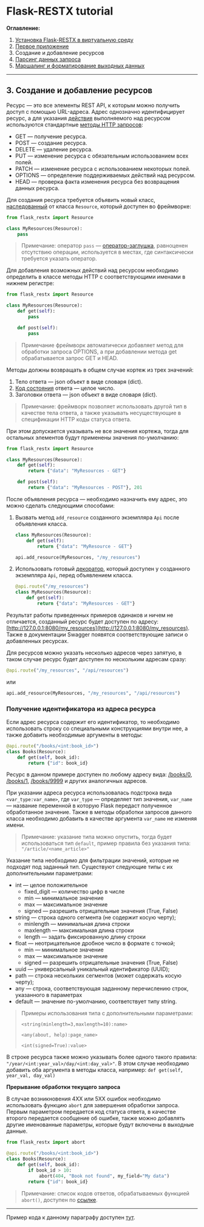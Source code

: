 # Flask-RESTX tutorial

**Оглавление:**

1. [Установка Flask-RESTX в виртуальную среду](../01_virtual_environment/README.md)
2. [Первое приложение](../02_first_application/README.md)
3. Создание и добавление ресурсов
4. [Парсинг данных запроса](../04_request_parsing/README.md)
5. [Маршалинг и форматирование выходных данных](../05_marshalling/README.md)

---

## 3. Создание и добавление ресурсов

Ресурс — это все элементы REST API, к которым можно получить доступ с помощью URL-адреса. 
Адрес однозначно идентифицирует ресурс, а для указания [действия](http://spring-projects.ru/understanding/rest/) выполняемого над ресурсом используются стандартные [методы HTTP запросов](https://developer.mozilla.org/ru/docs/Web/HTTP/Methods):
* GET — получение ресурса.
* POST — создание ресурса.
* DELETE — удаление ресурса.
* PUT — изменение ресурса с обязательным использованием всех полей.
* PATCH — изменение ресурса с использованием некоторых полей.
* OPTIONS — определение поддерживаемых действий над ресурсом.
* HEAD — проверка факта изменения ресурса без возвращения данных ресурса.

Для создания ресурса требуется объявить новый класс, [наследованный](https://pythonworld.ru/osnovy/dekoratory.html) от класса `Resource`, который доступен во фреймворке:

```python
from flask_restx import Resource

class MyResources(Resource):
    pass
```

> Примечание: оператор `pass` — [оператор-заглушка](https://www.programiz.com/python-programming/pass-statement), равноценен отсутствию операции, используется в местах, где синтаксически требуется указать оператор.

Для добавления возможных действий над ресурсом необходимо определить в классе методы HTTP с соответствующими именами в нижнем регистре:

```python
from flask_restx import Resource

class MyResources(Resource):
    def get(self):
        pass

    def post(self):
        pass
```

> Примечание фреймворк автоматически добавляет метод для обработки запроса OPTIONS, а при добавлении метода get обрабатывается запрос GET и HEAD.

Методы должны возвращать в общем случае кортеж из трех значений: 
1. Тело ответа — json объект в виде словаря (dict).
2. [Код состояния](https://restfulapi.net/http-status-codes/) ответа — целое число.
3. Заголовки ответа — json объект в виде словаря (dict).

> Примечание: фреймворк позволяет использовать другой тип в качестве тела ответа, а также указывать несуществующие в спецификации HTTP коды статуса ответа.

При этом допускается указывать не все значения кортежа, тогда для остальных элементов будут применены значения по-умолчанию:

```python
from flask_restx import Resource

class MyResources(Resource):
    def get(self):
        return {"data": "MyResources - GET"}

    def post(self):
        return {"data": "MyResources - POST"}, 201
```

После объявления ресурса — необходимо назначить ему адрес, это можно сделать следующими способами: 
1. Вызвать метод `add_resource` созданного экземпляра `Api` после объявления класса.
    ```python
    class MyResources(Resource):
        def get(self):
            return {"data": "MyResource - GET"}
   
    api.add_resource(MyResources, "/my_resources")
    ```
2. Использовать готовый [декоратор](https://pythonworld.ru/osnovy/dekoratory.html), который доступен у созданного экземпляра `Api`, перед объявлением класса.
    ```python
    @api.route("/my_resources")
    class MyResources(Resource):
        def get(self):
            return {"data": "MyResources - GET"}
    ```

Результат работы приведенных примеров одинаков и ничем не отличается, созданный ресурс будет доступен по адресу: [http://127.0.0.1:8080/my_resources](http://127.0.0.1:8080/my_resources).
Также в документации Swagger появятся соответствующие записи о добавленных ресурсах. 

Для ресурсов можно указать несколько адресов через запятую, в таком случае ресурс будет доступен по нескольким адресам сразу:
```python
@api.route("/my_resources", "/api/resources")
```
или
```python
api.add_resource(MyResources, "/my_resources", "/api/resources")
```

### Получение идентификатора из адреса ресурса

Если адрес ресурса содержит его идентификатор, то необходимо использовать строку со специальными конструкциями внутри нее, а также добавить необходимые аргументы в методы:

```python
@api.route("/books/<int:book_id>")
class Books(Resource):
    def get(self, book_id):
        return {"id": book_id}
```
Ресурс в данном примере доступен по любому адресу вида: [/books/0](http://127.0.0.1:8080/books/1), [/books/1](http://127.0.0.1:8080/books/2), [/books/9999](http://127.0.0.1:8080/books/9999) и других аналогичных адресов.

При указании адреса ресурса использовалась подстрока вида `<var_type:var_name>`, где `var_type` — определяет тип значения, `var_name` — название переменной в которую Flask передаст полученное обработанное значение. Также в методы обработки запросов данного класса необходимо добавить в качестве аргумента `var_name` не изменяя имени.

> Примечание: указание типа можно опустить, тогда будет использоваться тип `default`, пример правила без указания типа: `"/article/<name_article>"`

Указание типа необходимо для фильтрации значений, которые не подходят под заданный тип. Существуют следующие типы с их дополнительными параметрами: 
* int — целое положительное
   * fixed_digit — количество цифр в числе
   * min — минимальное значение
   * max — максимальное значение
   * signed — разрешить отрицательные значения (True, False)
* string — строка одного сегмента (не содержит косую черту);
   * minlength — минимальная длина строки
   * maxlength — максимальная длина строки
   * length — задать фиксированную длину строки
* float — неотрицательное дробное число в формате с точкой;
   * min — минимальное значение
   * max — максимальное значение
   * signed — разрешить отрицательные значения (True, False)
* uuid — универсальный уникальный идентификатор (UUID);
* path — строка нескольких сегментов (может содержать косую черту);
* any — строка, соответствующая заданному перечислению строк, указанного в параметрах
* default — значение по-умолчанию, соответствует типу string.

> Примеры использования типа с дополнительными параметрами: 
>
> `<string(minlength=3,maxlength=10):name>`
> 
> `<any(about, help):page_name>`
> 
> `<int(signed=True):value>`

В строке ресурса также можно указывать более одного такого правила: `"/year/<int:year_val>/day/<int:day_val>"`.
В этом случае необходимо добавить оба аргумента в методы класса, например: `def get(self, year_val, day_val)` 

**Прерывание обработки текущего запроса**

В случае возникновения 4XX или 5XX ошибок необходимо использовать функцию `abort` для завершения обработки запроса. Первым параметром передается код статуса ответа, в качестве второго передается сообщение об ошибке, также можно добавлять другие именованные параметры, которые будут включены в выходные данные.

```python
from flask_restx import abort

@api.route("/books/<int:book_id>")
class Books(Resource):
    def get(self, book_id):
        if book_id > 10:
            abort(404, "Book not found", my_field="My data")
        return {"id": book_id}
```

> Примечание: список кодов ответов, обрабатываемых функцией `abort()`, доступен по [ссылке](https://werkzeug.palletsprojects.com/en/1.0.x/exceptions/#error-classes).

---

Пример кода к данному параграфу доступен [тут](./main.py).
